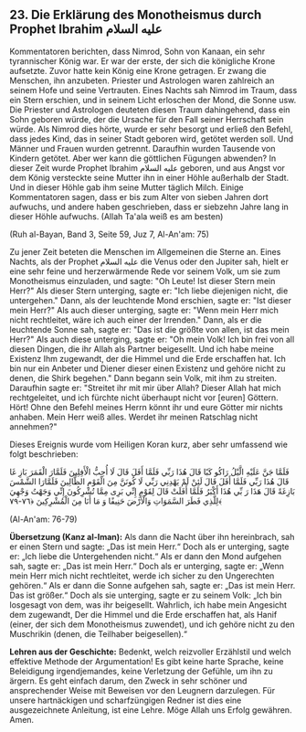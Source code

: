 ## 23. Die Erklärung des Monotheismus durch Prophet Ibrahim عليه السلام

Kommentatoren berichten, dass Nimrod, Sohn von Kanaan, ein sehr tyrannischer König war. Er war der erste, der sich die königliche Krone aufsetzte. Zuvor hatte kein König eine Krone getragen. Er zwang die Menschen, ihn anzubeten. Priester und Astrologen waren zahlreich an seinem Hofe und seine Vertrauten. Eines Nachts sah Nimrod im Traum, dass ein Stern erschien, und in seinem Licht erloschen der Mond, die Sonne usw. Die Priester und Astrologen deuteten diesen Traum dahingehend, dass ein Sohn geboren würde, der die Ursache für den Fall seiner Herrschaft sein würde. Als Nimrod dies hörte, wurde er sehr besorgt und erließ den Befehl, dass jedes Kind, das in seiner Stadt geboren wird, getötet werden soll. Und Männer und Frauen wurden getrennt. Daraufhin wurden Tausende von Kindern getötet. Aber wer kann die göttlichen Fügungen abwenden? In dieser Zeit wurde Prophet Ibrahim عليه السلام geboren, und aus Angst vor dem König versteckte seine Mutter ihn in einer Höhle außerhalb der Stadt. Und in dieser Höhle gab ihm seine Mutter täglich Milch. Einige Kommentatoren sagen, dass er bis zum Alter von sieben Jahren dort aufwuchs, und andere haben geschrieben, dass er siebzehn Jahre lang in dieser Höhle aufwuchs. (Allah Ta'ala weiß es am besten)

(Ruh al-Bayan, Band 3, Seite 59, Juz 7, Al-An'am: 75)

Zu jener Zeit beteten die Menschen im Allgemeinen die Sterne an. Eines Nachts, als der Prophet عليه السلام die Venus oder den Jupiter sah, hielt er eine sehr feine und herzerwärmende Rede vor seinem Volk, um sie zum Monotheismus einzuladen, und sagte: "Oh Leute! Ist dieser Stern mein Herr?" Als dieser Stern unterging, sagte er: "Ich liebe diejenigen nicht, die untergehen." Dann, als der leuchtende Mond erschien, sagte er: "Ist dieser mein Herr?" Als auch dieser unterging, sagte er: "Wenn mein Herr mich nicht rechtleitet, wäre ich auch einer der Irrenden." Dann, als er die leuchtende Sonne sah, sagte er: "Das ist die größte von allen, ist das mein Herr?" Als auch diese unterging, sagte er: "Oh mein Volk! Ich bin frei von all diesen Dingen, die ihr Allah als Partner beigesellt. Und ich habe meine Existenz Ihm zugewandt, der die Himmel und die Erde erschaffen hat. Ich bin nur ein Anbeter und Diener dieser einen Existenz und gehöre nicht zu denen, die Shirk begehen." Dann begann sein Volk, mit ihm zu streiten. Daraufhin sagte er: "Streitet ihr mit mir über Allah? Dieser Allah hat mich rechtgeleitet, und ich fürchte nicht überhaupt nicht vor [euren] Göttern. Hört! Ohne den Befehl meines Herrn könnt ihr und eure Götter mir nichts anhaben. Mein Herr weiß alles. Werdet ihr meinen Ratschlag nicht annehmen?"

Dieses Ereignis wurde vom Heiligen Koran kurz, aber sehr umfassend wie folgt beschrieben:

فَلَمَّا جَنَّ عَلَيْهِ الَّيْلُ رَاكُو كَبًا قَالَ هُذَا رَبِّي فَلَمَّا أَفَلَ قَالَ لَا
أُحِبُّ الْأَفِلِينَ فَلَمَّارَ الْقَمَرَ بَازِ غَا قَالَ هُذَا رَبِّي فَلَمَّا أَفَلَ
قَالَ لَئِنْ لَمْ يَهْدِنِي رَبِّي لَا كُونَنَّ مِنَ الْقَوْمِ الظَّالِينَ فَلَمَّارَا
الشَّمْسَ بَازِغَةً قَالَ هَذَا رَ بِّي هُذَا أَكْبَرُ فَلَمَّا أَفَلَتْ قَالَ لِقَوْمِ
إِنِّي بَرِى مِمَّا تُشْرِكُونَ إِنِّي وَجَهْتُ وَجْهِيَ لِلَّذِي فَطَرَ السَّمَوَاتِ
وَالْأَرْضَ حَنِيفًا وَ مَا أَنَا مِنَ الْمُشْرِكِينَ ﴿٧٦-٧٩﴾

(Al-An'am: 76-79)


**Übersetzung (Kanz al-Iman):** Als dann die Nacht über ihn hereinbrach, sah er einen Stern und sagte: „Das ist mein Herr.“ Doch als er unterging, sagte er: „Ich liebe die Untergehenden nicht.“ Als er dann den Mond aufgehen sah, sagte er: „Das ist mein Herr.“ Doch als er unterging, sagte er: „Wenn mein Herr mich nicht rechtleitet, werde ich sicher zu den Ungerechten gehören.“ Als er dann die Sonne aufgehen sah, sagte er: „Das ist mein Herr. Das ist größer.“ Doch als sie unterging, sagte er zu seinem Volk: „Ich bin losgesagt von dem, was ihr beigesellt. Wahrlich, ich habe mein Angesicht dem zugewandt, Der die Himmel und die Erde erschaffen hat, als Hanif (einer, der sich dem Monotheismus zuwendet), und ich gehöre nicht zu den Muschrikin (denen, die Teilhaber beigesellen).“

**Lehren aus der Geschichte:** Bedenkt, welch reizvoller Erzählstil und welch effektive Methode der Argumentation! Es gibt keine harte Sprache, keine Beleidigung irgendjemandes, keine Verletzung der Gefühle, um ihn zu ärgern. Es geht einfach darum, den Zweck in sehr schöner und ansprechender Weise mit Beweisen vor den Leugnern darzulegen. Für unsere hartnäckigen und scharfzüngigen Redner ist dies eine ausgezeichnete Anleitung, ist eine Lehre. Möge Allah uns Erfolg gewähren. Amen.
